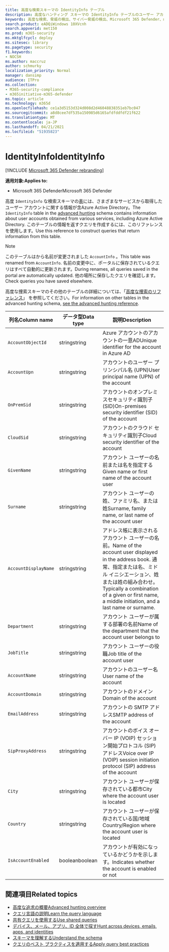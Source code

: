 ```yaml
---
title: 高度な検索スキーマの IdentityInfo テーブル
description: 高度なハンティング スキーマの IdentityInfo テーブルのユーザー アカウント情報について説明します。
keywords: 高度な検索、脅威の検出、サイバー脅威の検出、Microsoft 365 Defender、microsoft 365、m365、検索、クエリ、テレメトリ、スキーマ参照、kusto、table、column、データ型、説明、AccountInfo、IdentityInfo、アカウント
search.product: eADQiWindows 10XVcnh
search.appverid: met150
ms.prod: m365-security
ms.mktglfcycl: deploy
ms.sitesec: library
ms.pagetype: security
f1.keywords:
- NOCSH
ms.author: maccruz
author: schmurky
localization_priority: Normal
manager: dansimp
audience: ITPro
ms.collection:
- M365-security-compliance
- m365initiative-m365-defender
ms.topic: article
ms.technology: m365d
ms.openlocfilehash: ce1a3d5153d324d008d2d46048838351eb7bc047
ms.sourcegitcommit: a8d8cee7df535a150985d6165afdfddfdf21f622
ms.translationtype: MT
ms.contentlocale: ja-JP
ms.lasthandoff: 04/21/2021
ms.locfileid: "51935823"
---
```

# <a name="identityinfo"></a><span data-ttu-id="43e24-104">IdentityInfo</span><span class="sxs-lookup"><span data-stu-id="43e24-104">IdentityInfo</span></span>

[!INCLUDE [Microsoft 365 Defender rebranding](../includes/microsoft-defender.md)]


<span data-ttu-id="43e24-105">**適用対象:**</span><span class="sxs-lookup"><span data-stu-id="43e24-105">**Applies to:**</span></span>
- <span data-ttu-id="43e24-106">Microsoft 365 Defender</span><span class="sxs-lookup"><span data-stu-id="43e24-106">Microsoft 365 Defender</span></span>

<span data-ttu-id="43e24-107">高度 `IdentityInfo` な検索スキーマの[表](advanced-hunting-overview.md)には、さまざまなサービスから取得したユーザー アカウントに関する情報が含Azure Active Directory。</span><span class="sxs-lookup"><span data-stu-id="43e24-107">The `IdentityInfo` table in the [advanced hunting](advanced-hunting-overview.md) schema contains information about user accounts obtained from various services, including Azure Active Directory.</span></span> <span data-ttu-id="43e24-108">このテーブルの情報を返すクエリを作成するには、このリファレンスを使用します。</span><span class="sxs-lookup"><span data-stu-id="43e24-108">Use this reference to construct queries that return information from this table.</span></span>

>[!NOTE]
><span data-ttu-id="43e24-109">このテーブルはから名前が変更されました `AccountInfo` 。</span><span class="sxs-lookup"><span data-stu-id="43e24-109">This table was renamed from `AccountInfo`.</span></span> <span data-ttu-id="43e24-110">名前の変更中に、ポータルに保存されているクエリはすべて自動的に更新されます。</span><span class="sxs-lookup"><span data-stu-id="43e24-110">During renames, all queries saved in the portal are automatically updated.</span></span> <span data-ttu-id="43e24-111">他の場所に保存したクエリを確認します。</span><span class="sxs-lookup"><span data-stu-id="43e24-111">Check queries you have saved elsewhere.</span></span>

<span data-ttu-id="43e24-112">高度な捜索スキーマのその他のテーブルの詳細については、「[高度な捜索のリファレンス](advanced-hunting-schema-tables.md)」 を参照してください。</span><span class="sxs-lookup"><span data-stu-id="43e24-112">For information on other tables in the advanced hunting schema, [see the advanced hunting reference](advanced-hunting-schema-tables.md).</span></span>

| <span data-ttu-id="43e24-113">列名</span><span class="sxs-lookup"><span data-stu-id="43e24-113">Column name</span></span> | <span data-ttu-id="43e24-114">データ型</span><span class="sxs-lookup"><span data-stu-id="43e24-114">Data type</span></span> | <span data-ttu-id="43e24-115">説明</span><span class="sxs-lookup"><span data-stu-id="43e24-115">Description</span></span> |
|-------------|-----------|-------------|
| `AccountObjectId` | <span data-ttu-id="43e24-116">string</span><span class="sxs-lookup"><span data-stu-id="43e24-116">string</span></span> | <span data-ttu-id="43e24-117">Azure アカウントのアカウントの一意AD</span><span class="sxs-lookup"><span data-stu-id="43e24-117">Unique identifier for the account in Azure AD</span></span> |
| `AccountUpn` | <span data-ttu-id="43e24-118">string</span><span class="sxs-lookup"><span data-stu-id="43e24-118">string</span></span> | <span data-ttu-id="43e24-119">アカウントのユーザー プリンシパル名 (UPN)</span><span class="sxs-lookup"><span data-stu-id="43e24-119">User principal name (UPN) of the account</span></span> |
| `OnPremSid` | <span data-ttu-id="43e24-120">string</span><span class="sxs-lookup"><span data-stu-id="43e24-120">string</span></span> | <span data-ttu-id="43e24-121">アカウントのオンプレミスセキュリティ識別子 (SID)</span><span class="sxs-lookup"><span data-stu-id="43e24-121">On-premises security identifier (SID) of the account</span></span> |
| `CloudSid` | <span data-ttu-id="43e24-122">string</span><span class="sxs-lookup"><span data-stu-id="43e24-122">string</span></span> | <span data-ttu-id="43e24-123">アカウントのクラウド セキュリティ識別子</span><span class="sxs-lookup"><span data-stu-id="43e24-123">Cloud security identifier of the account</span></span> |
| `GivenName` | <span data-ttu-id="43e24-124">string</span><span class="sxs-lookup"><span data-stu-id="43e24-124">string</span></span> | <span data-ttu-id="43e24-125">アカウント ユーザーの名前または名を指定する</span><span class="sxs-lookup"><span data-stu-id="43e24-125">Given name or first name of the account user</span></span> |
| `Surname` | <span data-ttu-id="43e24-126">string</span><span class="sxs-lookup"><span data-stu-id="43e24-126">string</span></span> | <span data-ttu-id="43e24-127">アカウント ユーザーの姓、ファミリ名、または姓</span><span class="sxs-lookup"><span data-stu-id="43e24-127">Surname, family name, or last name of the account user</span></span> |
| `AccountDisplayName` | <span data-ttu-id="43e24-128">string</span><span class="sxs-lookup"><span data-stu-id="43e24-128">string</span></span> | <span data-ttu-id="43e24-129">アドレス帳に表示されるアカウント ユーザーの名前。</span><span class="sxs-lookup"><span data-stu-id="43e24-129">Name of the account user displayed in the address book.</span></span> <span data-ttu-id="43e24-130">通常、指定または名、ミドル イニシエーション、姓または姓の組み合わせ。</span><span class="sxs-lookup"><span data-stu-id="43e24-130">Typically a combination of a given or first name, a middle initiation, and a last name or surname.</span></span> |
| `Department` | <span data-ttu-id="43e24-131">string</span><span class="sxs-lookup"><span data-stu-id="43e24-131">string</span></span> | <span data-ttu-id="43e24-132">アカウント ユーザーが属する部署の名前</span><span class="sxs-lookup"><span data-stu-id="43e24-132">Name of the department that the account user belongs to</span></span> |
| `JobTitle` | <span data-ttu-id="43e24-133">string</span><span class="sxs-lookup"><span data-stu-id="43e24-133">string</span></span> | <span data-ttu-id="43e24-134">アカウント ユーザーの役職</span><span class="sxs-lookup"><span data-stu-id="43e24-134">Job title of the account user</span></span> |
| `AccountName` | <span data-ttu-id="43e24-135">string</span><span class="sxs-lookup"><span data-stu-id="43e24-135">string</span></span> | <span data-ttu-id="43e24-136">アカウントのユーザー名</span><span class="sxs-lookup"><span data-stu-id="43e24-136">User name of the account</span></span> |
| `AccountDomain` | <span data-ttu-id="43e24-137">string</span><span class="sxs-lookup"><span data-stu-id="43e24-137">string</span></span> | <span data-ttu-id="43e24-138">アカウントのドメイン</span><span class="sxs-lookup"><span data-stu-id="43e24-138">Domain of the account</span></span> |
| `EmailAddress` | <span data-ttu-id="43e24-139">string</span><span class="sxs-lookup"><span data-stu-id="43e24-139">string</span></span> | <span data-ttu-id="43e24-140">アカウントの SMTP アドレス</span><span class="sxs-lookup"><span data-stu-id="43e24-140">SMTP address of the account</span></span> |
| `SipProxyAddress` | <span data-ttu-id="43e24-141">string</span><span class="sxs-lookup"><span data-stu-id="43e24-141">string</span></span> | <span data-ttu-id="43e24-142">アカウントのボイス オーバー IP (VOIP) セッション開始プロトコル (SIP) アドレス</span><span class="sxs-lookup"><span data-stu-id="43e24-142">Voice over IP (VOIP) session initiation protocol (SIP) address of the account</span></span> |
| `City` | <span data-ttu-id="43e24-143">string</span><span class="sxs-lookup"><span data-stu-id="43e24-143">string</span></span> | <span data-ttu-id="43e24-144">アカウント ユーザーが保存されている都市</span><span class="sxs-lookup"><span data-stu-id="43e24-144">City where the account user is located</span></span> |
| `Country` | <span data-ttu-id="43e24-145">string</span><span class="sxs-lookup"><span data-stu-id="43e24-145">string</span></span> | <span data-ttu-id="43e24-146">アカウント ユーザーが保存されている国/地域</span><span class="sxs-lookup"><span data-stu-id="43e24-146">Country/Region where the account user is located</span></span> |
| `IsAccountEnabled` | <span data-ttu-id="43e24-147">boolean</span><span class="sxs-lookup"><span data-stu-id="43e24-147">boolean</span></span> | <span data-ttu-id="43e24-148">アカウントが有効になっているかどうかを示します。</span><span class="sxs-lookup"><span data-stu-id="43e24-148">Indicates whether the account is enabled or not</span></span> |

## <a name="related-topics"></a><span data-ttu-id="43e24-149">関連項目</span><span class="sxs-lookup"><span data-stu-id="43e24-149">Related topics</span></span>
- [<span data-ttu-id="43e24-150">高度な追求の概要</span><span class="sxs-lookup"><span data-stu-id="43e24-150">Advanced hunting overview</span></span>](advanced-hunting-overview.md)
- [<span data-ttu-id="43e24-151">クエリ言語の説明</span><span class="sxs-lookup"><span data-stu-id="43e24-151">Learn the query language</span></span>](advanced-hunting-query-language.md)
- [<span data-ttu-id="43e24-152">共有クエリを使用する</span><span class="sxs-lookup"><span data-stu-id="43e24-152">Use shared queries</span></span>](advanced-hunting-shared-queries.md)
- [<span data-ttu-id="43e24-153">デバイス、メール、アプリ、ID 全体で探す</span><span class="sxs-lookup"><span data-stu-id="43e24-153">Hunt across devices, emails, apps, and identities</span></span>](advanced-hunting-query-emails-devices.md)
- [<span data-ttu-id="43e24-154">スキーマを理解する</span><span class="sxs-lookup"><span data-stu-id="43e24-154">Understand the schema</span></span>](advanced-hunting-schema-tables.md)
- [<span data-ttu-id="43e24-155">クエリのベスト プラクティスを適用する</span><span class="sxs-lookup"><span data-stu-id="43e24-155">Apply query best practices</span></span>](advanced-hunting-best-practices.md)
